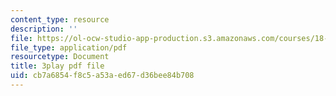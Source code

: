 ```yaml
---
content_type: resource
description: ''
file: https://ol-ocw-studio-app-production.s3.amazonaws.com/courses/18-217-graph-theory-and-additive-combinatorics-fall-2019/cb7a6854f8c5a53aed67d36bee84b708_mJziV7sAZm4.pdf
file_type: application/pdf
resourcetype: Document
title: 3play pdf file
uid: cb7a6854-f8c5-a53a-ed67-d36bee84b708
---
```

